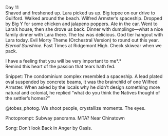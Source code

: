 Day 11  
Shaved and freshened up. Lara picked us up. Big tepee on our drive to Guilford. Walked around the beach. Wilfred Armster’s spaceship. Dropped by Big Y for some chicken and jalapeno poppers. Ate in the car. Went to Lara’s house, then she drove us back. Dinner with dumplings—what a nice family dinner with Lara there. The tea was delicious. God tier hangout with Lara today. Evil Morty Theme (Orchestral Version) to round out this year. *Eternal Sunshine.* Fast Times at Ridgemont High. Check skiwear when we pack. 

I have a feeling that you will be very important to me*.*  
Remind this heart of the passion that tears hath fed.

Snippet: The condominium complex resembled a spaceship. A lead plated oval suspended by concrete beams, it was the brainchild of one Wilfred Armster. When asked by the locals why he didn’t design something more natural and colonial, he replied “what do you think the Natives thought of the settler’s homes?” 

@tobes\_photog. We shoot people, crystallize moments. The eyes.

Photoprompt: Subway panorama. MTA? Near Chinatown

Song: Don’t look Back in Anger by Oasis.
